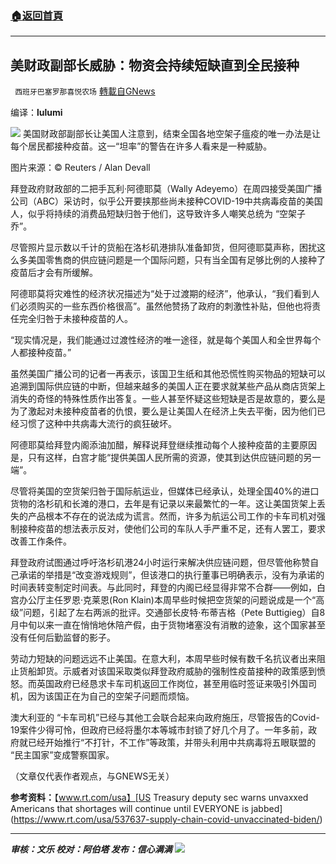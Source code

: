 ###  [:house:返回首頁](https://github.com/ourhimalayas/txt)
---


## 美财政副部长威胁：物资会持续短缺直到全民接种
` 西班牙巴塞罗那喜悦农场` [轉載自GNews](https://gnews.org/zh-hans/1599466/)

编译：**lulumi**

![](https://assets.gnews.org/wp-content/uploads/2021/10/tempsnip21.png)
美国财政部副部长让美国人注意到，结束全国各地空架子瘟疫的唯一办法是让每个居民都接种疫苗。这一“坦率”的警告在许多人看来是一种威胁。

图片来源：© Reuters / Alan Devall

拜登政府财政部的二把手瓦利·阿德耶莫（Wally Adeyemo）在周四接受美国广播公司（ABC）采访时，似乎公开要挟那些尚未接种COVID-19中共病毒疫苗的美国人，似乎将持续的消费品短缺归咎于他们，这导致许多人嘲笑总统为 “空架子乔”。

尽管照片显示数以千计的货船在洛杉矶港排队准备卸货，但阿德耶莫声称，困扰这么多美国零售商的供应链问题是一个国际问题，只有当全国有足够比例的人接种了疫苗后才会有所缓解。

阿德耶莫将灾难性的经济状况描述为“处于过渡期的经济”，他承认，“我们看到人们必须购买的一些东西价格很高”。虽然他赞扬了政府的刺激性补贴，但他也将责任完全归咎于未接种疫苗的人。

“现实情况是，我们能通过过渡性经济的唯一途径，就是每个美国人和全世界每个人都接种疫苗。”

虽然美国广播公司的记者一再表示，该国卫生纸和其他恐慌性购买物品的短缺可以追溯到国际供应链的中断，但越来越多的美国人正在要求就某些产品从商店货架上消失的奇怪的特殊性质作出答复。一些人甚至怀疑这些短缺是否是故意的，要么是为了激起对未接种疫苗者的仇恨，要么是让美国人在经济上失去平衡，因为他们已经习惯了这种中共病毒大流行的疯狂破坏。

阿德耶莫给拜登内阁添油加醋，解释说拜登继续推动每个人接种疫苗的主要原因是，只有这样，白宫才能“提供美国人民所需的资源，使其到达供应链问题的另一端”。

尽管将美国的空货架归咎于国际航运业，但媒体已经承认，处理全国40%的进口货物的洛杉矶和长滩的港口，去年是有记录以来最繁忙的一年。这让美国货架上丢失的产品根本不存在的说法成为谎言。然而，许多为航运公司工作的卡车司机对强制接种疫苗的想法表示反对，使他们公司的车队人手严重不足，还有人罢工，要求改善工作条件。

拜登政府试图通过呼吁洛杉矶港24小时运行来解决供应链问题，但尽管他称赞自己承诺的举措是“改变游戏规则”，但该港口的执行董事已明确表示，没有为承诺的时间表转变制定时间表。与此同时，拜登的内阁已经显得非常不合群——例如，白宫办公厅主任罗恩·克莱恩(Ron Klain)本周早些时候把空货架的问题说成是一个“高级”问题，引起了左右两派的批评。交通部长皮特·布蒂吉格（Pete Buttigieg）自8月中旬以来一直在悄悄地休陪产假，由于货物堵塞没有消散的迹象，这个国家甚至没有任何后勤监督的影子。

劳动力短缺的问题远远不止美国。在意大利，本周早些时候有数千名抗议者出来阻止货船卸货。示威者对该国采取类似拜登政府威胁的强制性疫苗接种的政策感到愤怒。而英国政府已经恳求卡车司机返回工作岗位，甚至用临时签证来吸引外国司机，因为该国正在为自己的空架子问题而烦恼。

澳大利亚的 “卡车司机”已经与其他工会联合起来向政府施压，尽管报告的Covid-19案件少得可怜，但政府已经将墨尔本等城市封锁了好几个月了。一年多前，政府就已经开始推行“不打针，不工作”等政策，并带头利用中共病毒将五眼联盟的 “民主国家”变成警察国家。

（文章仅代表作者观点，与GNEWS无关）

**参考资料：**【www.rt.com/usa】[US Treasury deputy sec warns unvaxxed Americans that shortages will continue until EVERYONE is jabbed](https://www.rt.com/usa/537637-supply-chain-covid-unvaccinated-biden/)

* * *

***审核：文乐
校对：阿伯塔
发布：信心满满***
![](https://assets.gnews.org/wp-content/uploads/2021/10/GNEWS_CH.-1-1.jpeg)
